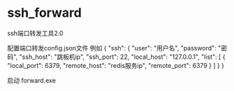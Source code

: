 # ssh_forward
ssh端口转发工具2.0

配置端口转发config.json文件
例如
{
  "ssh": {
    "user": "用户名",
    "password": "密码",
    "ssh_host": "跳板机ip",
    "ssh_port": 22,
    "local_host": "127.0.0.1",
    "list": [
      {
        "local_port": 6379,
        "remote_host": "redis服务ip",
        "remote_port": 6379
      }
    ]
  }
}

启动
forward.exe